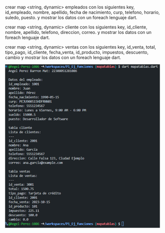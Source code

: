 crear map <string, dynamic>  empleados  con los siguientes key, id_empleado, nombre, apellido, fecha de nacimiento, curp, telefono, horario, suledo, puesto. y mostrar los datos con un foreach lenguaje dart.

crear map <string, dynamic>  cliente  con los siguientes key, id_cliente, nombre, apellido, telefono, direccion, correo. y mostrar los datos con un foreach lenguaje dart.

crear map <string, dynamic>  ventas con los siguientes key, id_venta, total, tipo_pago, id_cliente, fecha_venta, id_producto, impuestos, descuento, cambio y mostrar los datos con un foreach lenguaje dart.

![alt text](image-8.png)